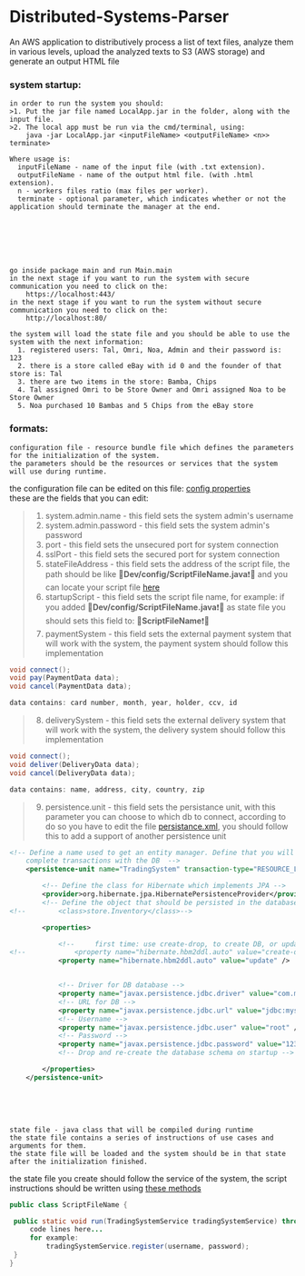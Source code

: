 # Distributed-Systems-Parser
An AWS application to distributively process a list of text files, analyze them in various levels, upload the analyzed texts to S3 (AWS storage) and generate an output HTML file

### system startup:
    in order to run the system you should:
    >1. Put the jar file named LocalApp.jar in the folder, along with the input file.
    >2. The local app must be run via the cmd/terminal, using:
        java -jar LocalApp.jar <inputFileName> <outputFileName> <n>> terminate>
     
    Where usage is:
      inputFileName - name of the input file (with .txt extension).
      outputFileName - name of the output html file. (with .html extension).
      n - workers files ratio (max files per worker).
      terminate - optional parameter, which indicates whether or not the application should terminate the manager at the end.
    
    
    
    
    
    
    
    go inside package main and run Main.main
    in the next stage if you want to run the system with secure communication you need to click on the:
        https://localhost:443/
    in the next stage if you want to run the system without secure communication you need to click on the:
        http://localhost:80/
                
    the system will load the state file and you should be able to use the system with the next information:
      1. registered users: Tal, Omri, Noa, Admin and their password is: 123
      2. there is a store called eBay with id 0 and the founder of that store is: Tal
      3. there are two items in the store: Bamba, Chips
      4. Tal assigned Omri to be Store Owner and Omri assigned Noa to be Store Owner
      5. Noa purchased 10 Bambas and 5 Chips from the eBay store
    
### formats: 

    configuration file - resource bundle file which defines the parameters for the initialization of the system.
    the parameters should be the resources or services that the system will use during runtime.
    
   the configuration file can be edited on this file: [config properties](https://github.com/omrigo13/TradingSystem/blob/main/Dev/config/config.properties)  
   these are the fields that you can edit:  
   >1. system.admin.name - this field sets the system admin's username
   >2. system.admin.password - this field sets the system admin's password
   >3. port - this field sets the unsecured port for system connection
   >4. sslPort - this field sets the secured port for system connection
   >5. stateFileAddress - this field sets the address of the script file, the path should be like 🔴**Dev/config/ScriptFileName.java**❗🔴 and you can locate your script file [here](https://github.com/omrigo13/TradingSystem/tree/main/Dev/config)
   >6. startupScript - this field sets the script file name, for example: if you added 🔴**Dev/config/ScriptFileName.java**❗🔴 as state file you should sets this field to: 🔴**ScriptFileName**❗🔴
   >7. paymentSystem - this field sets the external payment system that will work with the system, the payment system should follow this implementation
   ```java
   void connect();
   void pay(PaymentData data);
   void cancel(PaymentData data);
   
   data contains: card number, month, year, holder, ccv, id
   ```
   >8. deliverySystem - this field sets the external delivery system that will work with the system, the delivery system should follow this implementation
   ```java
   void connect();
   void deliver(DeliveryData data);
   void cancel(DeliveryData data);
   
   data contains: name, address, city, country, zip
   ```
   >9. persistence.unit - this field sets the persistance unit, with this parameter you can choose to which db to connect, according to do so you have to edit the file [persistance.xml](https://github.com/omrigo13/TradingSystem/blob/main/Dev/src/main/resources/META-INF/persistence.xml), you should follow this to add a support of another persistence unit
```xml
<!-- Define a name used to get an entity manager. Define that you will
    complete transactions with the DB  -->
    <persistence-unit name="TradingSystem" transaction-type="RESOURCE_LOCAL">

        <!-- Define the class for Hibernate which implements JPA -->
        <provider>org.hibernate.jpa.HibernatePersistenceProvider</provider>
        <!-- Define the object that should be persisted in the database -->
<!--        <class>store.Inventory</class>-->

        <properties>

            <!--     first time: use create-drop, to create DB, or update if DB already exist-->
<!--            <property name="hibernate.hbm2ddl.auto" value="create-drop" />-->
            <property name="hibernate.hbm2ddl.auto" value="update" />


            <!-- Driver for DB database -->
            <property name="javax.persistence.jdbc.driver" value="com.mysql.jdbc.Driver" />
            <!-- URL for DB -->
            <property name="javax.persistence.jdbc.url" value="jdbc:mysql://10.0.0.15:3306/ts" />
            <!-- Username -->
            <property name="javax.persistence.jdbc.user" value="root" />
            <!-- Password -->
            <property name="javax.persistence.jdbc.password" value="1234" />
            <!-- Drop and re-create the database schema on startup -->

        </properties>
    </persistence-unit>
    
```
    
   <br><br>
   
    state file - java class that will be compiled during runtime
    the state file contains a series of instructions of use cases and arguments for them.
    the state file will be loaded and the system should be in that state after the initialization finished.
    
   the state file you create should follow the service of the system, the script instructions should be written using [these methods](https://github.com/omrigo13/TradingSystem/blob/main/Dev/src/main/java/service/TradingSystemService.java)
   
   ```java
   public class ScriptFileName {

    public static void run(TradingSystemService tradingSystemService) throws InvalidActionException {
        code lines here...
        for example:
            tradingSystemService.register(username, password);
    }
}
```

